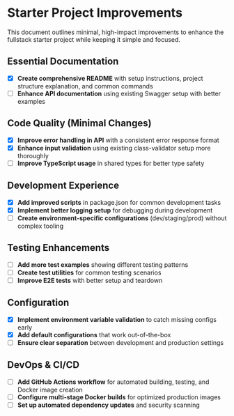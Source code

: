 # Starter Project Improvements

This document outlines minimal, high-impact improvements to enhance the fullstack starter project while keeping it simple and focused.

## Essential Documentation

- [X] **Create comprehensive README** with setup instructions, project structure explanation, and common commands
- [ ] **Enhance API documentation** using existing Swagger setup with better examples

## Code Quality (Minimal Changes)

- [X] **Improve error handling in API** with a consistent error response format
- [X] **Enhance input validation** using existing class-validator setup more thoroughly
- [ ] **Improve TypeScript usage** in shared types for better type safety

## Development Experience

- [X] **Add improved scripts** in package.json for common development tasks
- [X] **Implement better logging setup** for debugging during development
- [ ] **Create environment-specific configurations** (dev/staging/prod) without complex tooling

## Testing Enhancements

- [ ] **Add more test examples** showing different testing patterns
- [ ] **Create test utilities** for common testing scenarios
- [ ] **Improve E2E tests** with better setup and teardown

## Configuration

- [X] **Implement environment variable validation** to catch missing configs early
- [X] **Add default configurations** that work out-of-the-box
- [ ] **Ensure clear separation** between development and production settings

## DevOps & CI/CD

- [ ] **Add GitHub Actions workflow** for automated building, testing, and Docker image creation
- [ ] **Configure multi-stage Docker builds** for optimized production images
- [ ] **Set up automated dependency updates** and security scanning
